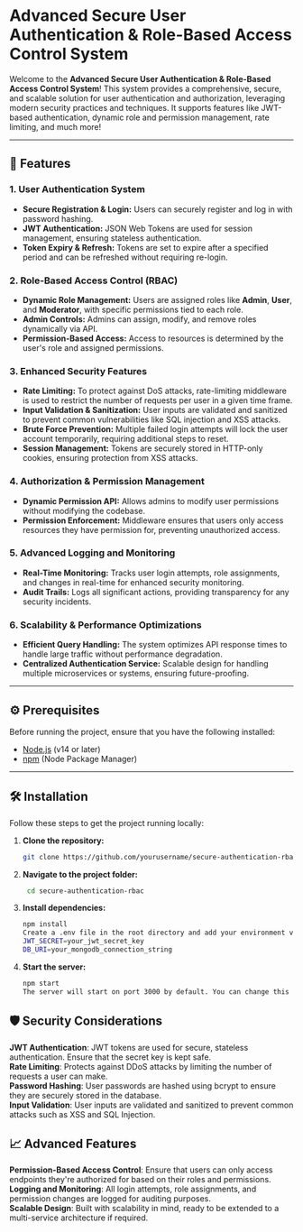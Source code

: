 # Advanced Secure User Authentication & Role-Based Access Control System

Welcome to the **Advanced Secure User Authentication & Role-Based Access Control System**! This system provides a comprehensive, secure, and scalable solution for user authentication and authorization, leveraging modern security practices and techniques. It supports features like JWT-based authentication, dynamic role and permission management, rate limiting, and much more!

---

## 🚀 Features

### 1. **User Authentication System**
- **Secure Registration & Login:** Users can securely register and log in with password hashing.
- **JWT Authentication:** JSON Web Tokens are used for session management, ensuring stateless authentication.
- **Token Expiry & Refresh:** Tokens are set to expire after a specified period and can be refreshed without requiring re-login.

### 2. **Role-Based Access Control (RBAC)**
- **Dynamic Role Management:** Users are assigned roles like **Admin**, **User**, and **Moderator**, with specific permissions tied to each role.
- **Admin Controls:** Admins can assign, modify, and remove roles dynamically via API.
- **Permission-Based Access:** Access to resources is determined by the user's role and assigned permissions.

### 3. **Enhanced Security Features**
- **Rate Limiting:** To protect against DoS attacks, rate-limiting middleware is used to restrict the number of requests per user in a given time frame.
- **Input Validation & Sanitization:** User inputs are validated and sanitized to prevent common vulnerabilities like SQL injection and XSS attacks.
- **Brute Force Prevention:** Multiple failed login attempts will lock the user account temporarily, requiring additional steps to reset.
- **Session Management:** Tokens are securely stored in HTTP-only cookies, ensuring protection from XSS attacks.

### 4. **Authorization & Permission Management**
- **Dynamic Permission API:** Allows admins to modify user permissions without modifying the codebase.
- **Permission Enforcement:** Middleware ensures that users only access resources they have permission for, preventing unauthorized access.

### 5. **Advanced Logging and Monitoring**
- **Real-Time Monitoring:** Tracks user login attempts, role assignments, and changes in real-time for enhanced security monitoring.
- **Audit Trails:** Logs all significant actions, providing transparency for any security incidents.

### 6. **Scalability & Performance Optimizations**
- **Efficient Query Handling:** The system optimizes API response times to handle large traffic without performance degradation.
- **Centralized Authentication Service:** Scalable design for handling multiple microservices or systems, ensuring future-proofing.

---

## ⚙️ Prerequisites

Before running the project, ensure that you have the following installed:

- [Node.js](https://nodejs.org/en/) (v14 or later)
- [npm](https://www.npmjs.com/) (Node Package Manager)

---

## 🛠️ Installation

Follow these steps to get the project running locally:

1. **Clone the repository:**
   ```bash
   git clone https://github.com/yourusername/secure-authentication-rbac.git

2. **Navigate to the project folder:**
   ```bash
    cd secure-authentication-rbac

3. **Install dependencies:**
   ```bash
   npm install
   Create a .env file in the root directory and add your environment variables:
   JWT_SECRET=your_jwt_secret_key
   DB_URI=your_mongodb_connection_string

4. **Start the server:**
   ```bash
   npm start
   The server will start on port 3000 by default. You can change this in the .env file.

## 🛡️ Security Considerations
**JWT Authentication**: JWT tokens are used for secure, stateless authentication. Ensure that the secret key is kept safe.   
**Rate Limiting**: Protects against DDoS attacks by limiting the number of requests a user can make.   
**Password Hashing**: User passwords are hashed using bcrypt to ensure they are securely stored in the database.   
**Input Validation**: User inputs are validated and sanitized to prevent common attacks such as XSS and SQL Injection.   

## 📈 Advanced Features
**Permission-Based Access Control**: Ensure that users can only access endpoints they're authorized for based on their roles and permissions.   
**Logging and Monitoring**: All login attempts, role assignments, and permission changes are logged for auditing purposes.   
**Scalable Design**: Built with scalability in mind, ready to be extended to a multi-service architecture if required.   
 
